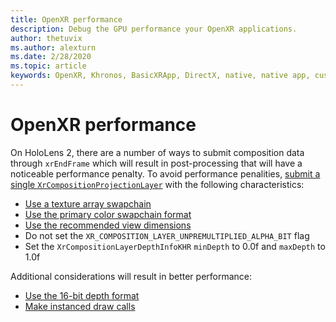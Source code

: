 ```yaml
---
title: OpenXR performance
description: Debug the GPU performance your OpenXR applications.
author: thetuvix
ms.author: alexturn
ms.date: 2/28/2020
ms.topic: article
keywords: OpenXR, Khronos, BasicXRApp, DirectX, native, native app, custom engine, middleware, performance, optimization, GPU debugging, RenderDoc, PIX
---
```




# OpenXR performance

On HoloLens 2, there are a number of ways to submit composition data through `xrEndFrame` which will result in post-processing that will have a noticeable performance penalty.
To avoid performance penalities, [submit a single `XrCompositionProjectionLayer`](#use-a-single-projection-layer) with the following characteristics:
* [Use a texture array swapchain](openxr-best-practices.md#render-with-texture-array-and-vprt)
* [Use the primary color swapchain format](openxr-best-practices.md#select-a-swapchain-format)
* [Use the recommended view dimensions](openxr-best-practices.md#render-with-recommended-rendering-parameters-and-frame-timing)
* Do not set the `XR_COMPOSITION_LAYER_UNPREMULTIPLIED_ALPHA_BIT` flag
* Set the `XrCompositionLayerDepthInfoKHR` `minDepth` to 0.0f and `maxDepth` to 1.0f

Additional considerations will result in better performance:
* [Use the 16-bit depth format](openxr-best-practices.md#choose-a-reasonable-depth-range)
* [Make instanced draw calls](openxr-best-practices.md#render-with-texture-array-and-vprt)
